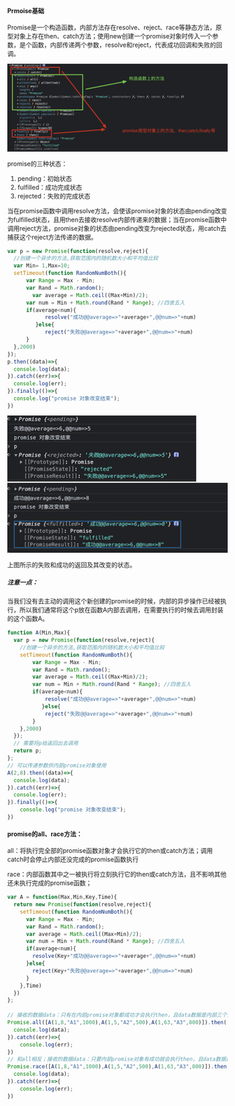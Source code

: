 #### Prmoise基础

Promise是一个构造函数，内部方法存在resolve、reject、race等静态方法，原型对象上存在then、catch方法；使用new创建一个promise对象时传入一个参数，是个函数，内部传递两个参数，resolve和reject，代表成功回调和失败的回调。

<img src="PictureLibrary/image-20220316173651266.png" alt="image-20220316173651266" style="zoom:50%;" />

promise的三种状态：

1. pending：初始状态
2. fulfilled：成功完成状态
3. rejected：失败的完成状态

当在promise函数中调用resolve方法，会使该promise对象的状态由pending改变为fulfilled状态，且用then去接收resolve内部传递来的数据；当在promise函数中调用reject方法，promise对象的状态由pending改变为rejected状态，用catch去捕获这个reject方法传递的数据。

```js
var p = new Promise(function(resolve,reject){
  //创建一个异步的方法,获取范围内的随机数大小和平均值比较
  var Min= 1,Max=10;
  setTimeout(function RandomNumBoth(){
      var Range = Max - Min;
      var Rand = Math.random();
  		var average = Math.ceil((Max+Min)/2);
      var num = Min + Math.round(Rand * Range); //四舍五入
      if(average<num){
         	resolve("成功@@average=>"+average+",@@num=>"+num)
         }else{
        	reject("失败@@average=>"+average+",@@num=>"+num)
      }
  },2000)
});
p.then((data)=>{
  console.log(data);
}).catch((err)=>{
  console.log(err);
}).finally(()=>{
  console.log("promise 对象改变结束");
})
```

<img src="PictureLibrary/image-20220316173817907.png" alt="image-20220316173817907" style="zoom:50%;" />

<img src="PictureLibrary/image-20220316173910786.png" alt="image-20220316173910786" style="zoom:50%;" />

上图所示的失败和成功的返回及其改变的状态。

##### 注意一点：

当我们没有去主动的调用这个新创建的promise的时候，内部的异步操作已经被执行，所以我们通常将这个p放在函数A内部去调用，在需要执行的时候去调用封装的这个函数A。

```js
function A(Min,Max){
  var p = new Promise(function(resolve,reject){
    //创建一个异步的方法,获取范围内的随机数大小和平均值比较
    setTimeout(function RandomNumBoth(){
        var Range = Max - Min;
        var Rand = Math.random();
        var average = Math.ceil((Max+Min)/2);
        var num = Min + Math.round(Rand * Range); //四舍五入
        if(average<num){
            resolve("成功@@average=>"+average+",@@num=>"+num)
           }else{
            reject("失败@@average=>"+average+",@@num=>"+num)
        }
    },2000)
  });
  // 需要将p给返回出去调用
  return p;
};
// 可以传递参数供内部promise对象使用
A(2,8).then((data)=>{
  console.log(data);
}).catch((err)=>{
  console.log(err);
}).finally(()=>{
	console.log("promise 对象改变结束");
})
```

#### promise的all、race方法：

all：将执行完全部的promise函数对象才会执行它的then或catch方法；调用catch时会停止内部还没完成的promise函数执行

race：内部函数其中之一被执行将立刻执行它的then或catch方法，且不影响其他还未执行完成的promise函数；

```js
var A = function(Max,Min,Key,Time){
  return new Promise(function(resolve,reject){
    setTimeout(function RandomNumBoth(){
      var Range = Max - Min;
      var Rand = Math.random();
      var average = Math.ceil((Max+Min)/2);
      var num = Min + Math.round(Rand * Range); //四舍五入
      if(average<num){
        resolve(Key+"成功@@average=>"+average+",@@num=>"+num)
      }else{
        reject(Key+"失败@@average=>"+average+",@@num=>"+num)
      }
    },Time)
  })
};

// 接收的数据data：只有在内部promise对象都成功才会执行then，且data数据是内部三个函数的resolve数据的数组形式给到，当其中一个A函数执行了reject，Promise.all将会立即执行.catch方法，且会停止执行后面还没触发的A函数（then触发是全部的）
Promise.all([A(1,8,"A1",1000),A(1,5,"A2",500),A(1,63,"A3",800)]).then((data)=>{
  console.log(data);
}).catch((err)=>{
	console.log(err);
})
// 和all相反；接收的数据data：只要内部promise对象有成功就会执行then，且data数据是内部最先调用函数的resolve数据，当其中一个A函数执行了resolve或者reject，Promise.race将会立即执行对应的.then.catch方法，且会停止执行后面还没触发的A函数。（就看内部A谁执行的最快，下面例子是会一直以A2的数据作为Promise的返回值去执行，因为这个异步函数是最快的。）
Promise.race([A(1,8,"A1",1000),A(1,5,"A2",500),A(1,63,"A3",800)]).then((data)=>{
  console.log(data);
}).catch((err)=>{
	console.log(err);
})
```

